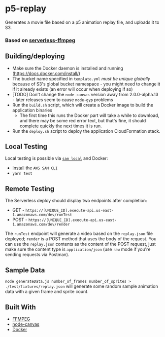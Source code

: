 # p5-replay
Generates a movie file based on a p5 animation replay file, and uploads it to S3.

### Based on [serverless-ffmpeg](https://github.com/kvaggelakos/serverless-ffmpeg)

## Building/deploying
* Make sure the Docker daemon is installed and running (https://docs.docker.com/install/)
* The bucket name specified in `template.yml` *must be unique globally* because of S3's global bucket namespace - you might need to change it if it already exists (an error will occur when deploying if so)
* \[TODO\] Don't change the `node-canvas` version away from 2.0.0-alpha.13 - later releases seem to cause `node-gyp` problems
* Run the `build.sh` script, which will create a Docker image to build the application binaries
  * The first time this runs the Docker part will take a while to download, and there may be some red error text, but that's fine, it should complete quickly the next times it is run.
* Run the `deploy.sh` script to deploy the application CloudFormation stack.

## Local Testing
Local testing is possible via [`sam local`](https://github.com/awslabs/aws-sam-cli) and Docker:

* [Install](https://github.com/awslabs/aws-sam-cli/blob/develop/docs/installation.rst) the `AWS SAM CLI`
* `yarn test`

## Remote Testing
The Serverless deploy should display two endpoints after completion:

* GET - `https://[UNIQUE_ID].execute-api.us-east-1.amazonaws.com/dev/runTest`
* POST - `https://[UNIQUE_ID].execute-api.us-east-1.amazonaws.com/dev/render`

The `runTest` endpoint will generate a video based on the `replay.json` file deployed; `render` is a POST method that uses the body of the request. You can use the `replay.json` contents as the content of the POST request, just make sure the content type is `application/json` (use `raw` mode if you're sending requests via Postman).

## Sample Data
`node generateData.js number_of_frames number_of_sprites > ./test/fixtures/replay.json` will generate some random sample animation data with a given frame and sprite count.

## Built With

* [FFMPEG](https://github.com/FFmpeg/FFmpeg)
* [node-canvas](https://github.com/Automattic/node-canvas)
* [Docker](https://www.docker.com)
